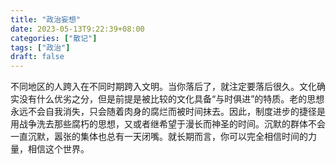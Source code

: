 ```yaml
---
title: "政治妄想"
date: 2023-05-13T9:22:39+08:00
categories: ["散记"]
tags: ["政治"]
draft: false
---
```


不同地区的人跨入在不同时期跨入文明。当你落后了，就注定要落后很久。文化确实没有什么优劣之分，但是前提是被比较的文化具备“与时俱进”的特质。老的思想永远不会自我消失，只会随着肉身的腐烂而被时间抹去。因此，制度进步的捷径是用战争洗去那些腐朽的思想，又或者继希望于漫长而神圣的时间。沉默的群体不会一直沉默，嚣张的集体也总有一天闭嘴。就长期而言，你可以完全相信时间的力量，相信这个世界。
